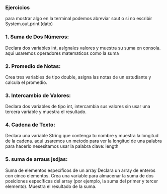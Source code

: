 ### Ejercicios
para mostrar algo en la terminal podemos abreviar sout o si no escribir System.out.printl(dato)
### 1. Suma de Dos Números:
Declara dos variables int, asígnales valores y muestra su suma en consola.
aqui usaremos operadores matematicos como la suma

### 2. Promedio de Notas:

Crea tres variables de tipo double, asigna las notas de un estudiante y calcula el promedio.

### 3. Intercambio de Valores:

Declara dos variables de tipo int, intercambia sus valores sin usar una tercera variable y muestra el resultado.

### 4. Cadena de Texto:

Declara una variable String que contenga tu nombre y muestra la longitud de la cadena.
aqui usaremos un metodo para ver la longitud de una palabra para hacerlo nesesitamos usar
la palabra clave: length

### 5. suma de arraus jsdjas:

Suma de elementos específicos de un array
Declara un array de enteros con cinco elementos.
Crea una variable para almacenar la suma de dos posiciones específicas del array (por ejemplo, la suma del primer y tercer elemento).
Muestra el resultado de la suma.